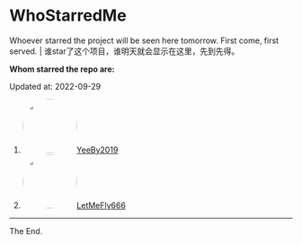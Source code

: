 # WhoStarredMe
Whoever starred the project will be seen here tomorrow. First come, first served. | 谁star了这个项目，谁明天就会显示在这里，先到先得。


**Whom starred the repo are:**

<LetMeFly id="LetMeFly_Anchor1_Begin"></LetMeFly>

Updated at: 2022-09-29

<ol>
    <li><img src="https://avatars.githubusercontent.com/u/55907733?v=4" style="border-radius: 50% !important;" with="96px" height="96px"><a href="https://github.com/YeeBy2019">YeeBy2019</a></li>
    <li><img src="https://avatars.githubusercontent.com/u/56995506?v=4" style="border-radius: 50% !important;" with="96px" height="96px"><a href="https://github.com/LetMeFly666">LetMeFly666</a></li>
</ol>

<LetMeFly id="LetMeFly_Anchor1_End"></LetMeFly>

---

The End.
